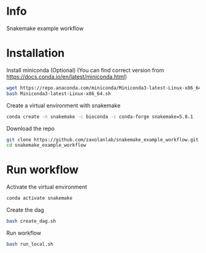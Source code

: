 # Info

Snakemake example workflow

# Installation

Install miniconda (Optional) (You can find correct version from https://docs.conda.io/en/latest/miniconda.html) 
```bash
wget https://repo.anaconda.com/miniconda/Miniconda3-latest-Linux-x86_64.sh
bash Miniconda3-latest-Linux-x86_64.sh
```

Create a virtual environment with snakemake
```bash
conda create -n snakemake -c bioconda -c conda-forge snakemake=5.8.1
```

Download the repo
```bash
git clone https://github.com/zavolanlab/snakemake_example_workflow.git
cd snakemake_example_workflow
```

# Run workflow

Activate the virtual environment
```bash
conda activate snakemake
```

Create the dag
```bash
bash create_dag.sh
```

Run workflow
```bash
bash run_local.sh
```
